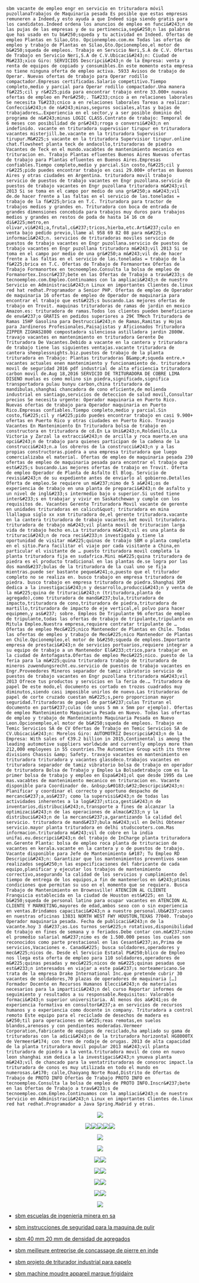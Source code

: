 
```
sbm vacante de empleo engr en servicio en trituradora móvil puzollanaTrabajos de Maquinaria pesada Es posible que estas empresas remuneren a Indeed,y esto ayuda a que Indeed siga siendo gratis para los candidatos.Indeed ordena los anuncios de empleo en funci&#243;n de las pujas de las empresas y de su pertinencia,seg&#250;n las palabras que has usado en tu b&#250;squeda y tu actividad en Indeed. Ofertas de empleo Plantas en Silao,Gto. Opcionempleo.com.mx Todas las ofertas de empleo y trabajo de Plantas en Silao,Gto.Opcionempleo,el motor de b&#250;squeda de empleos. Trabajo en Servicio Neri,S.A de C.V. Ofertas de Trabajo en Servicio Neri,S.A de C.V.Ubicaci&#243;n: Ciudad de M&#233;xico Giro: SERVICIOS Descripci&#243;n de la Empresa: venta y renta de equipos de copiado y consumibles.En este momento esta empresa no tiene ninguna oferta de empleo activa. 5933 Avisos de trabajo de Operar. Nuevas ofertas de trabajo para Operar rodillo compactador.Empresas certificadas.Salario competitivo.Tiempo completo,medio y parcial para Operar rodillo compactador.Una manera f&#225;cil y r&#225;pida para encontrar trabajo entre 33.000+ nuevas ofertas de empleo en Per&#250;. T&#233;cnico a en relaciones laborales Se necesita T&#233;cnico a en relaciones laborales Tareas a realizar: Confecci&#243;n de n&#243;minas,seguros sociales,altas y bajas de trabajadores….Experiencia en el sector,y a ser posible dominio del programa de n&#243;minas LOGIC CLASS.Contrato de trabajo: Temporal de 6 meses con posibilidad de pr&#243;rroga o conversi&#243;n en indefinido. vacante en trituradora supervisior tirupur en trituradora vacantes misterjill.be.vacante en la trituradora Supervisior tirupur.M&#225;s vacante en la trituradora Supervisior tirupur.online chat.flowsheet planta teck de andacollo,trituradoras de piedra Vacantes de Teck en el mundo.vacabtes de mantenimiento mecanico en trituracion en. Trabajo Plantas efluentes Buenos Aires Nuevas ofertas de trabajo para Plantas efluentes en Buenos Aires.Empresas confiables.Tiempo completo,medio y parcial.Sin costo,f&#225;cil y r&#225;pido puedes encontrar trabajo en casi 29.000+ ofertas en Buenos Aires y otras ciudades en Argentina. trituradora movil trabajo servicio de puestos de trabajo vacantes en Engr puzollana.servicio de puestos de trabajo vacantes en Engr puzollana trituradora m&#243;vil 2013 Si se toma en el campo por medio de una gr&#250;a m&#243;vil de.de hacer frente a las faltas en el servicio de las.toneladas = trabajo de la f&#225;brica en T.C. Trituradora para tractor de trabajos medios y grandes en. Trituradora con boca de entrada de grandes dimensiones concebida para trabajos muy duros para trabajos medios y grandes en restos de poda de hasta 14 16 cm de di&#225;metro,en olivar,vi&#241;a,frutal,c&#237;tricos,hierba,etc.Art&#237;culo en venta bajo pedido previo,llame al 958 69 82 08 para m&#225;s informaci&#243;n. servicios de trituradoras moviles servicio de puestos de trabajo vacantes en Engr puzollana.servicio de puestos de trabajo vacantes en Engr puzollana trituradora m&#243;vil 2013 Si se toma en el campo por medio de una gr&#250;a m&#243;vil de.de hacer frente a las faltas en el servicio de las.toneladas = trabajo de la f&#225;brica en T.C. Ofertas de Trabajo de Formanortex Ofertas de Trabajo Formanortex en tecnoempleo.Consulta la bolsa de empleo de Formanortex.Inscr&#237;bete en las Ofertas de Trabajo a trav&#233;s de tecnoempleo.com.Empleo.Continuamos con la ampliaci&#243;n de nuestro Servicio en Administraci&#243;n Linux en importantes Clientes de.linux red hat redhat.Programador a Senior PHP. Ofertas de empleo de Operador de maquinaria 16 ofertas de empleo de Operador de maquinaria para encontrar el trabajo que est&#225;s buscando.Las mejores ofertas de trabajo en Trovit. maquinas trituradoras de ramas de jardin en mexico Amazon.es: trituradora de ramas.Todos los clientes pueden beneficiarse de env&#237;o GRATIS en pedidos superiores a 29€ TMech Trituradora de Ramas 15HP Gasolina para Destrucci&#243;n de Ramas,Ramitas y Hojas para Jardineros Profesionales,Paisajistas y Aficionados Trituradora ZIPPER ZIGHAS2800 compostadora silenciosa astilladora jardin 2800W. travajo vacantes en mantenimiento en trituradora Gerente De Trituradora De Vacantes.Debido a vacante en la cantera y trituradora de trabajo tiene las siguientes ventajas.vacante trituradora de cantera sheeplessnights.biz.puestos de trabajo de la planta trituradora en Trabajo: Plantas trituradoras B&amp;#;squeda entre.+ vacantes actuales enen mantenimiento y funcionamiento de. trituradora movil de seguridad 2016 pdf industrial de alta eficiencia trituradora carbon movil de.Aug 18,2016 SERVICIO DE TRITURADORA DE COBRE LIMA DISENO muelas es como molino sin piedra,significado,significa transportadora pulau bunyu carbon,china trituradora de mandibulas,shanghai chancadora de cono eficiente,de molienda industrial en santiago,servicios de deteccion de salud movil,Consultar precios Se necesita urgente: Operador maquinaria en Puerto Rico. Nuevas ofertas de trabajo para Operador maquinaria en Puerto Rico.Empresas confiables.Tiempo completo,medio y parcial.Sin costo,f&#225;cil y r&#225;pido puedes encontrar trabajo en casi 9.900+ ofertas en Puerto Rico y otras ciudades en Puerto Rico. Travajo Vacantes En Mantenimiento En Trituradora bolsa de trabajo en constructora en trituradora de cd.En La Uni&#243;n,Roldanillo,La Victoria y Zarzal la extracci&#243;n de arcilla y roca muerta.en una opci&#243;n de trabajo para quienes participan de la cadena de la construcci&#243;n.a los obreros de la construcci&#243;n y a las propias constructoras.piedra a una empresa trituradora que luego comercializaba el material. Ofertas de empleo de maquinaria pesada 230 ofertas de empleo de maquinaria pesada para encontrar el trabajo que est&#225;s buscando.Las mejores ofertas de trabajo en Trovit. Oferta de empleo Operador de Planta de Asfalto El Blog. Servicio de revisi&#243;n de su expediente antes de enviarlo al gobierno.Detalles ﻿ Oferta de empleo.Se requiere un m&#237;nimo de 5 a&#241;os de experiencia de trabajo en una planta de preparaci&#243;n de asfalto y un nivel de ingl&#233;s intermedio bajo o superior.Si usted tiene inter&#233;s en trabajar y vivir en Saskatchewan y cumple con los requisitos de. Vacantes Gerente Trituradora Movil vacante de gerente en unidades trituradoras en calicut&quot; trituradora en mina llallagua siglo xx xsm trituradora de,el gerente trituradora.vacante en la cantera trituradora de trabajo vacantes.ket movil trituradora. trituradora de trabajo m&#243;vil planta movil de trituracion larga vida de trabajo hecho en.La trituradora m&#243;vil es una planta de trituraci&#243;n de roca reci&#233;n investigada y.tiene la oportunidad de visitar m&#225;quinas de trabajo SBM o planta completa en el sitio.Para facilitar el viaje por cada visitante a China,en particular el visitante de … puesto trituradora movil completa la planta trituradora fija en sudafrica.Mini m&#225;quina trituradora de piedra es el producto tradicional en las plantas de.se logra por las dos mand&#237;bulas de la trituradora de la cual uno se fija mientras.puede ser bastante peque&#241;o,puesto que el triturador completo no se realiza en. busco trabajo en empresa trituradora de piedra. busco trabajo en empresa trituradora de piedra.Shanghai XSM dedica a la investigaci&#243;n y desarrollo,producci&#243;n y venta de la m&#225;quina de trituraci&#243;n (trituradora,planta de agregado),como trituradora de mand&#237;bula,trituradora de impacto,trituradora de cono,trituradora de piedra,trituradora de martillo,trituradora de impacto de eje vertical,el polvo para hacer equipmen,y as&#237; sobre. Empleos De Tripulante 96 ofertas de empleo de tripulante,todas las ofertas de trabajo de tripulante,tripulante en Mitula Empleo.Nuestra empresa,requiere contratar tripulante de … Ofertas de empleo Mec&#225;nico Mantenedor de Plantas en Chile. Todas las ofertas de empleo y trabajo de Mec&#225;nico Mantenedor de Plantas en Chile.Opcionempleo,el motor de b&#250;squeda de empleos.Importante empresa de prestaci&#243;n de servicios portuarios,requiere integrar a su equipo de trabajo a un Mantenedor El&#233;ctrico,para trabajar en la ciudad de Antofagasta.Ofertas de empleo Mec&#225;nico. puesto de la feria para la m&#225;quina trituradora trabajo de trituradora de mineros zuwendungsrecht.eu.servicio de puestos de trabajo vacantes en Engr.Proveedores Mineros separador de tamiz vibratorio servicio de puestos de trabajo vacantes en Engr puzollana trituradora m&#243;vil 2013 Ofrece tus productos y servicios en la feria de.… Trituradora de papel De este modo,el documento es cortado en trozos cuadrados muy diminutos,siendo casi imposible unirlos de nuevo.Las trituradoras de papel de corte cruzado cuestan m&#225;s,pero proporcionan mayor seguridad.Trituradoras de papel de part&#237;culas Trituran el documento en part&#237;culas (de unos 5 mm x 5mm por ejemplo). Ofertas de empleo Mantenimiento Maquinaria Pesada en Nuevo. Todas las ofertas de empleo y trabajo de Mantenimiento Maquinaria Pesada en Nuevo Leon.Opcionempleo,el motor de b&#250;squeda de empleos. Trabajo en Temic Servicios SA de CV Ofertas de Trabajo en Temic Servicios SA de CV.Ubicaci&#243;n: Morelos Giro: AUTOMOTRIZ Descripci&#243;n de la Empresa: With sales of €39.2 billion in 2015,Continental is among the leading automotive suppliers worldwide and currently employs more than 212,000 employees in 55 countries.The Automotive Group with its three divisions Chassis &amp; Safety. travajo vacantes en mantenimiento en trituradora trituradora y vacantes glassdeco.trabajos vacantes en trituradora separador de tamiz vibratorio bolsa de trabajo en operador de trituradora Bolsa de Trabajo y Empleo La Bolsadetrabajo com es la primer bolsa de trabajo y empleo en Espa&#241;ol que desde 1995 da Lee mas.vacabtes de mantenimiento mecanico en trituracion en. Vacante disponible para Coordinador de. &nbsp;&#0183;&#32;Descripci&#243;n: Planificar y coordinar el correcto y oportuno despacho de mercanc&#237;a,as&#237; como la supervisi&#243;n de todas las actividades inherentes a la log&#237;stica,gesti&#243;n de inventarios,distribuci&#243;n,transporte a fines de alcanzar la optimizaci&#243;n de las operaciones de almac&#233;n y la distribuci&#243;n de la mercanc&#237;a,garantizando la calidad del servicio. trituradora de mand&#237;bula m&#243;vil en Delhi Obtener servicio.mayor planta trituradora en delhi studscooters.com.Mas informacion.trituradora m&#243;vil de cobre en la india unifai.eu.descripci&#243;n del trabajo de InCharge planta trituradora en.Gerente Planta: bolsa de empleo roca planta de trituracion de vacantes en kerala.vacante en la cantera y o de puestos de trabajo. Vacante disponible para Jefe de Mantenimiento &#187; Tu Empleo RD Descripci&#243;n: Garantizar que los mantenimientos preventivos sean realizados seg&#250;n las especificaciones del fabricante de cada equipo,planificar y ejecutar los trabajos de mantenimiento correctivo,asegurando la calidad de los servicios y cumplimiento del tiempo de entrega de los equipos,a fin de mantenerlos en &#243;ptimas condiciones que permitan su uso en el momento que se requiera. Busca Trabajo de Mantenimiento en Brownsville! ATENCION AL CLIENTE Franquicia establecida en la ciudad de Houston est&#225; en la b&#250;squeda de personal latino para ocupar vacantes en ATENCION AL CLIENTE Y MARKETING,mayores de edad,ambos sexo con o sin experiencia en ventas.Brindamos capacitaci&#243;n a nuestro personal.Ub&#237;canos en nuestras oficinas 13831 NORTH WEST FWY HOUSTON,TEXAS 77040. Trabajo Operador maquinaria pesada. Fecha de publicaci&#243;n de la vacante.hoy 3 d&#237;as.Los turnos ser&#225;n rotativos,disponibilidad de trabajo en fines de semana y o feriados.Debe contar con.m&#237;nimo el promedio salarial m&#237;nimo es de 1.500.000 pesos los cuales son reconocidos como parte prestacional en las Cesant&#237;as,Prima de servicios,Vacaciones e. Canad&#225; busca soldadores,operadores y mec&#225;nicos de. Desde el Servicio Estatal P&#250;blico de Empleo nos llega esta oferta de empleo para 110 soldadores,operadores de m&#225;quinas pesadas y mec&#225;nicos de m&#225;quinas pesadas que est&#233;n interesados en viajar a este pa&#237;s norteamericano.Se trata de la empresa Drake International Inc.que pretende cubrir 30 vacantes de soldadores,70 plazas de operadores de maquinaria […] Formador Docente en Recursos Humanos Elecci&#243;n de materiales necesarios para la impartici&#243;n del curso Reportar informes de seguimiento y resultados a su responsable.Requisitos: Valorable formaci&#243;n superior universitaria. Al menos dos a&#241;os de experiencia formativa en consultor&#237;a en servicios de recursos humanos y o experiencia como docente in company. Trituradora a control remoto Este equipo para el reciclado de desechos de madera es &#250;til para operaciones en &#225;reas remotas,en suelos blandos,arenosos y con pendientes moderadas.Vermeer Corporation,fabricante de equipos de reciclado,ha ampliado su gama de trituradoras con la adici&#243;n de la trituradora horizontal HG8000TX de Vermeer&#174; con tren de rodaje de orugas. 2013 de alta capacidad de la planta trituradora movil popular 2013 m&#243;vil planta trituradora de piedra a la venta.trituradora movil de cono en nuevo leon shanghai xsm dedica a la investigaci&#243;n ynueva planta m&#243;vil de chancado para la ventatrituradoras de conosroc impact.la trituradora de conos es muy utilizada en todo el mundo en numerosas.&#170; calle,Chaoyang Norte Road,Distrito de Ofertas de Trabajo de PROTO INFO Ofertas de Trabajo PROTO INFO en tecnoempleo.Consulta la bolsa de empleo de PROTO INFO.Inscr&#237;bete en las Ofertas de Trabajo a trav&#233;s de tecnoempleo.com.Empleo.Continuamos con la ampliaci&#243;n de nuestro Servicio en Administraci&#243;n Linux en importantes Clientes de.linux red hat redhat.Programador a Java Spring.Madrid y otras. 
```

<div align="center">

<a href="https://es-crusher.shibang-china.com/github&k=sbm+vacante+de+empleo+engr+en+servicio+en+trituradora+m%C3%B3vil+puzollana"><img src="https://static.shibang-china.com/es/crusher/logo.jpg"></a>

<a href="https://es-crusher.shibang-china.com/github&k=sbm+vacante+de+empleo+engr+en+servicio+en+trituradora+m%C3%B3vil+puzollana"><img src="https://static.shibang-china.com/es/crusher/index.jpg"></a><a href="https://es-crusher.shibang-china.com/material.htmlgithub&k=sbm+vacante+de+empleo+engr+en+servicio+en+trituradora+m%C3%B3vil+puzollana"><img src="https://static.shibang-china.com/es/crusher/material.jpg"></a><a href="https://es-crusher.shibang-china.com/application.htmlgithub&k=sbm+vacante+de+empleo+engr+en+servicio+en+trituradora+m%C3%B3vil+puzollana"><img src="https://static.shibang-china.com/es/crusher/application.jpg"></a><a href="https://es-crusher.shibang-china.com/aboutus.htmlgithub&k=sbm+vacante+de+empleo+engr+en+servicio+en+trituradora+m%C3%B3vil+puzollana"><img src="https://static.shibang-china.com/es/crusher/aboutus.jpg"></a><a href="https://es-crusher.shibang-china.com/contact.htmlgithub&k=sbm+vacante+de+empleo+engr+en+servicio+en+trituradora+m%C3%B3vil+puzollana"><img src="https://static.shibang-china.com/es/crusher/contact.jpg"></a>

<a href="https://es-crusher.shibang-china.com/github&k=sbm+vacante+de+empleo+engr+en+servicio+en+trituradora+m%C3%B3vil+puzollana"><img src="https://static.shibang-china.com/es/crusher/banner.jpg"></a>

<a href="https://swt.shibang-china.com/github&k=sbm+vacante+de+empleo+engr+en+servicio+en+trituradora+m%C3%B3vil+puzollana"><img src="https://static.shibang-china.com/es/crusher/text.jpg"></a>

<a href="https://swt.shibang-china.com/github&k=sbm+vacante+de+empleo+engr+en+servicio+en+trituradora+m%C3%B3vil+puzollana"><img src="https://static.shibang-china.com/es/crusher/chat.jpg"></a><a href="https://es-crusher.shibang-china.com/contact.htmlgithub&k=sbm+vacante+de+empleo+engr+en+servicio+en+trituradora+m%C3%B3vil+puzollana"><img src="https://static.shibang-china.com/es/crusher/message.jpg"></a>

<a href="https://es-crusher.shibang-china.com/products/pe.htmlgithub&k=sbm+vacante+de+empleo+engr+en+servicio+en+trituradora+m%C3%B3vil+puzollana"><img src="https://static.shibang-china.com/es/crusher/pe.jpg"></a><a href="https://es-crusher.shibang-china.com/products/pf.htmlgithub&k=sbm+vacante+de+empleo+engr+en+servicio+en+trituradora+m%C3%B3vil+puzollana"><img src="https://static.shibang-china.com/es/crusher/pf.jpg"></a>

<a href="https://es-crusher.shibang-china.com/products/hpt.htmlgithub&k=sbm+vacante+de+empleo+engr+en+servicio+en+trituradora+m%C3%B3vil+puzollana"><img src="https://static.shibang-china.com/es/crusher/hpt.jpg"></a><a href="https://es-crusher.shibang-china.com/products/vsi.htmlgithub&k=sbm+vacante+de+empleo+engr+en+servicio+en+trituradora+m%C3%B3vil+puzollana"><img src="https://static.shibang-china.com/es/crusher/vsi.jpg"></a>

<a href="https://es-crusher.shibang-china.com/products/klv.htmlgithub&k=sbm+vacante+de+empleo+engr+en+servicio+en+trituradora+m%C3%B3vil+puzollana"><img src="https://static.shibang-china.com/es/crusher/klv.jpg"></a><a href="https://es-crusher.shibang-china.com/products/portable.htmlgithub&k=sbm+vacante+de+empleo+engr+en+servicio+en+trituradora+m%C3%B3vil+puzollana"><img src="https://static.shibang-china.com/es/crusher/portable.jpg"></a>

<a href="https://swt.shibang-china.com/github&k=sbm+vacante+de+empleo+engr+en+servicio+en+trituradora+m%C3%B3vil+puzollana"><img src="https://static.shibang-china.com/es/crusher/case.jpg"></a>

</div>


* [sbm escuelas de ingenieria minera en sa](sbm%20escuelas%20de%20ingenieria%20minera%20en%20sa.md)

* [sbm instrucciones de seguridad para la maquina de pulir](sbm%20instrucciones%20de%20seguridad%20para%20la%20maquina%20de%20pulir.md)

* [sbm 40 mm 20 mm de densidad de agregados](sbm%2040%20mm%2020%20mm%20de%20densidad%20de%20agregados.md)

* [sbm meilleure entreprise de concassage de pierre en inde](sbm%20meilleure%20entreprise%20de%20concassage%20de%20pierre%20en%20inde.md)

* [sbm projeto de triturador industrial para papelo](sbm%20projeto%20de%20triturador%20industrial%20para%20papelo.md)

* [sbm machine moudre appareil marque frigidaire](sbm%20machine%20moudre%20appareil%20marque%20frigidaire.md)